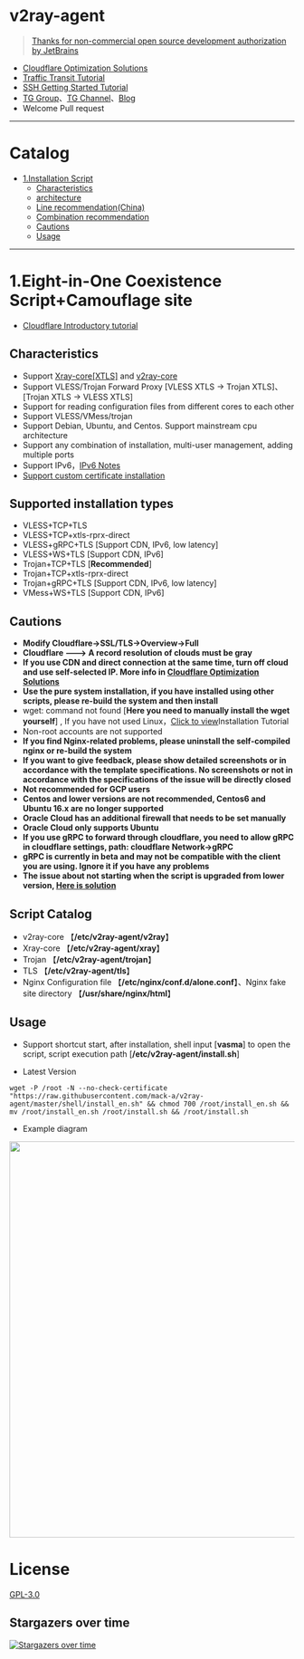 # v2ray-agent

> [Thanks for non-commercial open source development authorization by JetBrains](https://www.jetbrains.com/?from=v2ray-agent)

- [Cloudflare Optimization Solutions](https://github.com/mack-a/v2ray-agent/blob/master/documents/optimize_V2Ray.md)
- [Traffic Transit Tutorial](https://github.com/mack-a/v2ray-agent/blob/master/documents/traffic_relay.md)
- [SSH Getting Started Tutorial](https://www.v2ray-agent.com/2020-12-16-ssh%E5%85%A5%E9%97%A8%E6%95%99%E7%A8%8B)
- [TG Group](https://t.me/technologyshare)、[TG Channel](https://t.me/joinchat/VuYxsKnlIQp3VRw-)、[Blog](https://www.v2ray-agent.com/)
- Welcome Pull request

* * *

# Catalog

- [1.Installation Script](#1vlesstcptlsvlesswstlsvmesstcptlsvmesswstlstrojan-伪装博客-五合一共存脚本)
    * [Characteristics](#characteristics)
    * [architecture](#architecture)
    * [Line recommendation(China)](#line-recommendationchina)
    * [Combination recommendation](#combination-recommendation)
    * [Cautions](#cautions)
    * [Usage](#usage)

* * *

# 1.Eight-in-One Coexistence Script+Camouflage site

- [Cloudflare Introductory tutorial](https://github.com/mack-a/v2ray-agent/blob/master/documents/cloudflare_init.md)

## Characteristics

- Support [Xray-core[XTLS]](https://github.com/XTLS/Xray-core) and [v2ray-core](https://github.com/v2fly/v2ray-core)
- Support VLESS/Trojan Forward Proxy [VLESS XTLS -> Trojan XTLS]、[Trojan XTLS -> VLESS XTLS]
- Support for reading configuration files from different cores to each other
- Support VLESS/VMess/trojan
- Support Debian, Ubuntu, and Centos. Support mainstream cpu architecture
- Support any combination of installation, multi-user management, adding multiple ports
- Support IPv6，[IPv6 Notes](https://github.com/mack-a/v2ray-agent/blob/master/documents/ipv6_help.md)
- [Support custom certificate installation](https://github.com/mack-a/v2ray-agent/blob/master/documents/install_tls.md)

## Supported installation types

- VLESS+TCP+TLS
- VLESS+TCP+xtls-rprx-direct
- VLESS+gRPC+TLS [Support CDN, IPv6, low latency]
- VLESS+WS+TLS [Support CDN, IPv6]
- Trojan+TCP+TLS [**Recommended**]
- Trojan+TCP+xtls-rprx-direct
- Trojan+gRPC+TLS [Support CDN, IPv6, low latency]
- VMess+WS+TLS [Support CDN, IPv6]

## Cautions

- **Modify Cloudflare->SSL/TLS->Overview->Full**
- **Cloudflare ---> A record resolution of clouds must be gray**
- **If you use CDN and direct connection at the same time, turn off cloud and use self-selected IP. More info in [Cloudflare Optimization Solutions](https://github.com/mack-a/v2ray-agent/blob/master/documents/optimize_V2Ray.md)**
- **Use the pure system installation, if you have installed using other scripts, please re-build the system and then install**
- wget: command not found [**Here you need to manually install the wget yourself**]
  , If you have not used Linux，[Click to view](https://github.com/mack-a/v2ray-agent/tree/master/documents/install_tools.md)Installation Tutorial
- Non-root accounts are not supported
- **If you find Nginx-related problems, please uninstall the self-compiled nginx or re-build the system**
- **If you want to give feedback, please show detailed screenshots or in accordance with the template specifications. No screenshots or not in accordance with the specifications of the issue will be directly closed**
- **Not recommended for GCP users**
- **Centos and lower versions are not recommended, Centos6 and Ubuntu 16.x are no longer supported**
- **Oracle Cloud has an additional firewall that needs to be set manually**
- **Oracle Cloud only supports Ubuntu**
- **If you use gRPC to forward through cloudflare, you need to allow gRPC in cloudflare settings, path: cloudflare Network->gRPC**
- **gRPC is currently in beta and may not be compatible with the client you are using. Ignore it if you have any problems**
- **The issue about not starting when the script is upgraded from lower version, [Here is solution](https://github.com/mack-a/v2ray-agent/blob/master/documents/how_to_use.md#4%E4%BD%8E%E7%89%88%E6%9C%AC%E5%8D%87%E7%BA%A7%E9%AB%98%E7%89%88%E6%9C%AC%E5%90%8E%E6%97%A0%E6%B3%95%E5%90%AF%E5%8A%A8%E6%A0%B8%E5%BF%83)**

## Script Catalog

- v2ray-core 【**/etc/v2ray-agent/v2ray**】
- Xray-core 【**/etc/v2ray-agent/xray**】
- Trojan 【**/etc/v2ray-agent/trojan**】
- TLS 【**/etc/v2ray-agent/tls**】
- Nginx Configuration file 【**/etc/nginx/conf.d/alone.conf**】、Nginx fake site directory 【**/usr/share/nginx/html**】

## Usage

- Support shortcut start, after installation, shell input [**vasma**] to open the script, script execution path [**/etc/v2ray-agent/install.sh**]

- Latest Version
```
wget -P /root -N --no-check-certificate "https://raw.githubusercontent.com/mack-a/v2ray-agent/master/shell/install_en.sh" && chmod 700 /root/install_en.sh && mv /root/install_en.sh /root/install.sh && /root/install.sh
```

- Example diagram

<img src="https://raw.githubusercontent.com/mack-a/v2ray-agent/master/fodder/install/install.jpg" width=700>

# License

[GPL-3.0](https://github.com/mack-a/v2ray-agent/blob/master/LICENSE)

## Stargazers over time

[![Stargazers over time](https://starchart.cc/mack-a/v2ray-agent.svg)](https://starchart.cc/mack-a/v2ray-agent)
